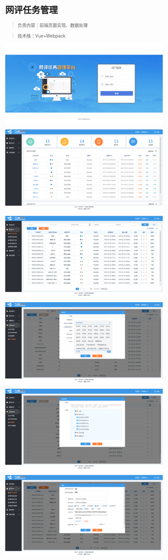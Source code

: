 # 网评任务管理

> 负责内容：前端页面实现、数据处理

> 技术栈：Vue+Webpack

![网评任务管理](https://github.com/an55555/MyWeb/blob/master/Done/Office/imges/WP/1.png?raw=true)

![网评任务管理](https://github.com/an55555/MyWeb/blob/master/Done/Office/imges/WP/2.png?raw=true)

![网评任务管理](https://github.com/an55555/MyWeb/blob/master/Done/Office/imges/WP/3.png?raw=true)

![网评任务管理](https://github.com/an55555/MyWeb/blob/master/Done/Office/imges/WP/4.png?raw=true)

![网评任务管理](https://github.com/an55555/MyWeb/blob/master/Done/Office/imges/WP/5.png?raw=true)

![网评任务管理](https://github.com/an55555/MyWeb/blob/master/Done/Office/imges/WP/6.png?raw=true)
